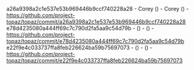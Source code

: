 a26a9398a2c1e537e53b969446b9ccf740228a28 - Corey () - Corey () - https://github.com/project-topaz/topaz/commit/a26a9398a2c1e537e53b969446b9ccf740228a28
e78d4235080a444ff69c7c790d2fa5aa9c54d79b -  () -  () - https://github.com/project-topaz/topaz/commit/e78d4235080a444ff69c7c790d2fa5aa9c54d79b
e22f9e4c033737ffa8feb226624ba59b75697073 -  () -  () - https://github.com/project-topaz/topaz/commit/e22f9e4c033737ffa8feb226624ba59b75697073
